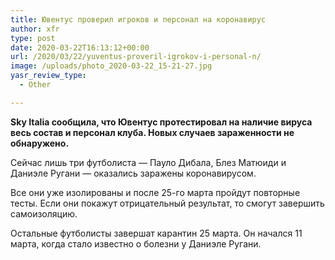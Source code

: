 ```yaml
---
title: Ювентус проверил игроков и персонал на коронавирус
author: xfr
type: post
date: 2020-03-22T16:13:12+00:00
url: /2020/03/22/yuventus-proveril-igrokov-i-personal-n/
image: /uploads/photo_2020-03-22_15-21-27.jpg
yasr_review_type:
  - Other

---
```

**Sky Italia сообщила, что Ювентус протестировал на наличие вируса весь состав и персонал клуба. Новых случаев зараженности не обнаружено.**

Сейчас лишь три футболиста &#8212; Пауло Дибала, Блез Матюиди и Даниэле Ругани &#8212; оказались заражены коронавирусом.

Все они уже изолированы и после 25-го марта пройдут повторные тесты. Если они покажут отрицательный результат, то смогут завершить самоизоляцию.

Остальные футболисты завершат карантин 25 марта. Он начался 11 марта, когда стало известно о болезни у Даниэле Ругани.